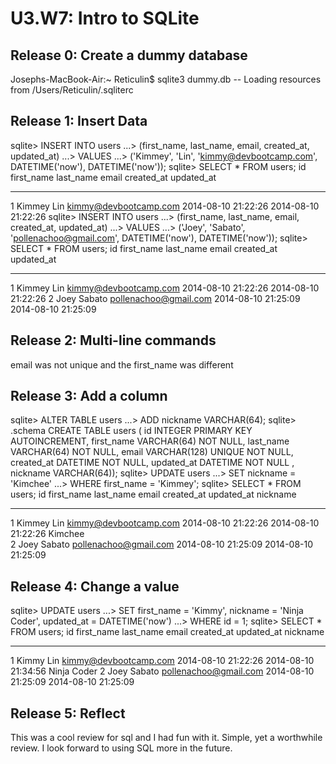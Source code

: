 # U3.W7: Intro to SQLite

## Release 0: Create a dummy database

Josephs-MacBook-Air:~ Reticulin$ sqlite3 dummy.db
-- Loading resources from /Users/Reticulin/.sqliterc

## Release 1: Insert Data 
sqlite> INSERT INTO users
   ...> (first_name, last_name, email, created_at, updated_at)
   ...> VALUES
   ...> ('Kimmey', 'Lin', 'kimmy@devbootcamp.com', DATETIME('now'), DATETIME('now'));
sqlite> SELECT * FROM users;
id          first_name  last_name   email                  created_at           updated_at         
----------  ----------  ----------  ---------------------  -------------------  -------------------
1           Kimmey      Lin         kimmy@devbootcamp.com  2014-08-10 21:22:26  2014-08-10 21:22:26
sqlite> INSERT INTO users
   ...> (first_name, last_name, email, created_at, updated_at)
   ...> VALUES
   ...> ('Joey', 'Sabato', 'pollenachoo@gmail.com', DATETIME('now'), DATETIME('now'));
sqlite> SELECT * FROM users;
id          first_name  last_name   email                  created_at           updated_at         
----------  ----------  ----------  ---------------------  -------------------  -------------------
1           Kimmey      Lin         kimmy@devbootcamp.com  2014-08-10 21:22:26  2014-08-10 21:22:26
2           Joey        Sabato      pollenachoo@gmail.com  2014-08-10 21:25:09  2014-08-10 21:25:09

## Release 2: Multi-line commands
email was not unique and the first_name was different

## Release 3: Add a column
sqlite> ALTER TABLE users
   ...> ADD nickname VARCHAR(64);
sqlite> .schema
CREATE TABLE users (
  id INTEGER PRIMARY KEY AUTOINCREMENT,
  first_name VARCHAR(64) NOT NULL,
  last_name  VARCHAR(64) NOT NULL,
  email VARCHAR(128) UNIQUE NOT NULL,
  created_at DATETIME NOT NULL,
  updated_at DATETIME NOT NULL
, nickname VARCHAR(64));
sqlite> UPDATE users
   ...> SET nickname = 'Kimchee'
   ...> WHERE first_name = 'Kimmey';
sqlite> SELECT * FROM users;
id          first_name  last_name   email                  created_at           updated_at           nickname  
----------  ----------  ----------  ---------------------  -------------------  -------------------  ----------
1           Kimmey      Lin         kimmy@devbootcamp.com  2014-08-10 21:22:26  2014-08-10 21:22:26  Kimchee   
2           Joey        Sabato      pollenachoo@gmail.com  2014-08-10 21:25:09  2014-08-10 21:25:09 

## Release 4: Change a value
sqlite> UPDATE users
   ...> SET first_name = 'Kimmy', nickname = 'Ninja Coder', updated_at = DATETIME('now')
   ...> WHERE id = 1;
sqlite> SELECT * FROM users;
id          first_name  last_name   email                  created_at           updated_at           nickname   
----------  ----------  ----------  ---------------------  -------------------  -------------------  -----------
1           Kimmy       Lin         kimmy@devbootcamp.com  2014-08-10 21:22:26  2014-08-10 21:34:56  Ninja Coder
2           Joey        Sabato      pollenachoo@gmail.com  2014-08-10 21:25:09  2014-08-10 21:25:09 
## Release 5: Reflect
This was a cool review for sql and I had fun with it. Simple, yet a worthwhile review. I look forward to using SQL more in the future.